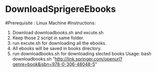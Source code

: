 # DownloadSprigereEbooks

#Prerequisite : Linux Machine
#Instructions: 
1. Download downloadbooks.sh and excute.sh
2. Keep those 2 script in same folder.
3. run excute.sh for downloading all the ebooks.
4. All ebooks will be saved in books directory.
5. run downloadbooks.sh for downloading slected books
  Usage: bash downloadbooks.sh "http://link.springer.com/openurl?genre=book&isbn=978-0-306-48048-5"
